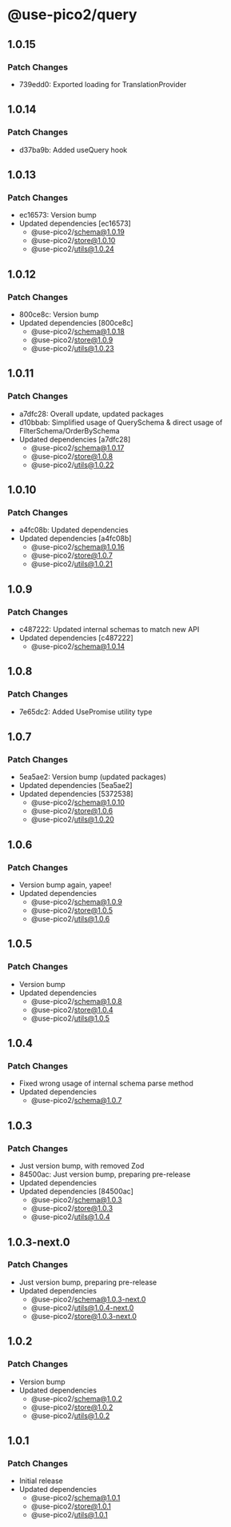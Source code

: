 # @use-pico2/query

## 1.0.15

### Patch Changes

- 739edd0: Exported loading for TranslationProvider

## 1.0.14

### Patch Changes

- d37ba9b: Added useQuery hook

## 1.0.13

### Patch Changes

- ec16573: Version bump
- Updated dependencies [ec16573]
    - @use-pico2/schema@1.0.19
    - @use-pico2/store@1.0.10
    - @use-pico2/utils@1.0.24

## 1.0.12

### Patch Changes

- 800ce8c: Version bump
- Updated dependencies [800ce8c]
    - @use-pico2/schema@1.0.18
    - @use-pico2/store@1.0.9
    - @use-pico2/utils@1.0.23

## 1.0.11

### Patch Changes

- a7dfc28: Overall update, updated packages
- d10bbab: Simplified usage of QuerySchema & direct usage of FilterSchema/OrderBySchema
- Updated dependencies [a7dfc28]
    - @use-pico2/schema@1.0.17
    - @use-pico2/store@1.0.8
    - @use-pico2/utils@1.0.22

## 1.0.10

### Patch Changes

- a4fc08b: Updated dependencies
- Updated dependencies [a4fc08b]
    - @use-pico2/schema@1.0.16
    - @use-pico2/store@1.0.7
    - @use-pico2/utils@1.0.21

## 1.0.9

### Patch Changes

- c487222: Updated internal schemas to match new API
- Updated dependencies [c487222]
    - @use-pico2/schema@1.0.14

## 1.0.8

### Patch Changes

- 7e65dc2: Added UsePromise utility type

## 1.0.7

### Patch Changes

- 5ea5ae2: Version bump (updated packages)
- Updated dependencies [5ea5ae2]
- Updated dependencies [5372538]
    - @use-pico2/schema@1.0.10
    - @use-pico2/store@1.0.6
    - @use-pico2/utils@1.0.20

## 1.0.6

### Patch Changes

- Version bump again, yapee!
- Updated dependencies
    - @use-pico2/schema@1.0.9
    - @use-pico2/store@1.0.5
    - @use-pico2/utils@1.0.6

## 1.0.5

### Patch Changes

- Version bump
- Updated dependencies
    - @use-pico2/schema@1.0.8
    - @use-pico2/store@1.0.4
    - @use-pico2/utils@1.0.5

## 1.0.4

### Patch Changes

- Fixed wrong usage of internal schema parse method
- Updated dependencies
    - @use-pico2/schema@1.0.7

## 1.0.3

### Patch Changes

- Just version bump, with removed Zod
- 84500ac: Just version bump, preparing pre-release
- Updated dependencies
- Updated dependencies [84500ac]
    - @use-pico2/schema@1.0.3
    - @use-pico2/store@1.0.3
    - @use-pico2/utils@1.0.4

## 1.0.3-next.0

### Patch Changes

- Just version bump, preparing pre-release
- Updated dependencies
    - @use-pico2/schema@1.0.3-next.0
    - @use-pico2/utils@1.0.4-next.0
    - @use-pico2/store@1.0.3-next.0

## 1.0.2

### Patch Changes

- Version bump
- Updated dependencies
    - @use-pico2/schema@1.0.2
    - @use-pico2/store@1.0.2
    - @use-pico2/utils@1.0.2

## 1.0.1

### Patch Changes

- Initial release
- Updated dependencies
    - @use-pico2/schema@1.0.1
    - @use-pico2/store@1.0.1
    - @use-pico2/utils@1.0.1
